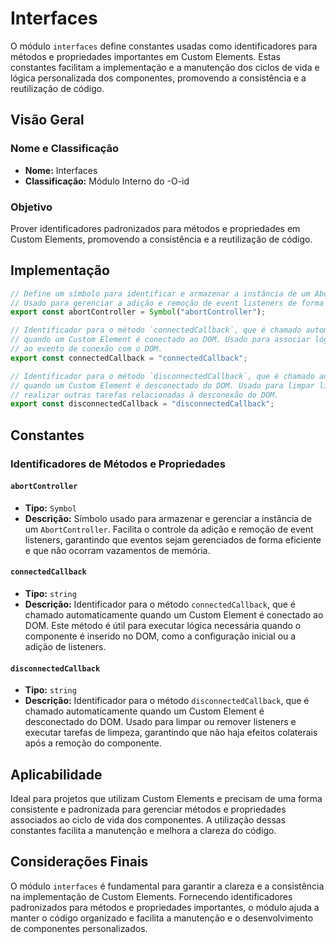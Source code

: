 # Interfaces

O módulo `interfaces` define constantes usadas como identificadores para métodos e propriedades importantes em Custom Elements. Estas constantes facilitam a implementação e a manutenção dos ciclos de vida e lógica personalizada dos componentes, promovendo a consistência e a reutilização de código.

## Visão Geral

### Nome e Classificação

- **Nome:** Interfaces
- **Classificação:** Módulo Interno do -O-id

### Objetivo

Prover identificadores padronizados para métodos e propriedades em Custom Elements, promovendo a consistência e a reutilização de código.

## Implementação

```javascript
// Define um símbolo para identificar e armazenar a instância de um AbortController.
// Usado para gerenciar a adição e remoção de event listeners de forma controlada.
export const abortController = Symbol("abortController");

// Identificador para o método `connectedCallback`, que é chamado automaticamente
// quando um Custom Element é conectado ao DOM. Usado para associar lógica específica
// ao evento de conexão com o DOM.
export const connectedCallback = "connectedCallback";

// Identificador para o método `disconnectedCallback`, que é chamado automaticamente
// quando um Custom Element é desconectado do DOM. Usado para limpar listeners e
// realizar outras tarefas relacionadas à desconexão do DOM.
export const disconnectedCallback = "disconnectedCallback";
```

## Constantes

### Identificadores de Métodos e Propriedades

#### `abortController`

- **Tipo:** `Symbol`
- **Descrição:** Símbolo usado para armazenar e gerenciar a instância de um `AbortController`. Facilita o controle da adição e remoção de event listeners, garantindo que eventos sejam gerenciados de forma eficiente e que não ocorram vazamentos de memória.

#### `connectedCallback`

- **Tipo:** `string`
- **Descrição:** Identificador para o método `connectedCallback`, que é chamado automaticamente quando um Custom Element é conectado ao DOM. Este método é útil para executar lógica necessária quando o componente é inserido no DOM, como a configuração inicial ou a adição de listeners.

#### `disconnectedCallback`

- **Tipo:** `string`
- **Descrição:** Identificador para o método `disconnectedCallback`, que é chamado automaticamente quando um Custom Element é desconectado do DOM. Usado para limpar ou remover listeners e executar tarefas de limpeza, garantindo que não haja efeitos colaterais após a remoção do componente.

## Aplicabilidade

Ideal para projetos que utilizam Custom Elements e precisam de uma forma consistente e padronizada para gerenciar métodos e propriedades associados ao ciclo de vida dos componentes. A utilização dessas constantes facilita a manutenção e melhora a clareza do código.

## Considerações Finais

O módulo `interfaces` é fundamental para garantir a clareza e a consistência na implementação de Custom Elements. Fornecendo identificadores padronizados para métodos e propriedades importantes, o módulo ajuda a manter o código organizado e facilita a manutenção e o desenvolvimento de componentes personalizados.
